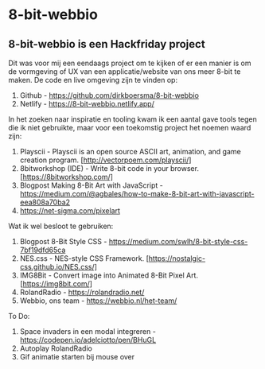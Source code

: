 # 8-bit-webbio
## 8-bit-webbio is een Hackfriday project

Dit was voor mij een eendaags project om te kijken of er een manier is om de vormgeving of UX van een applicatie/website van ons meer 8-bit te maken. 
De code en live omgeving zijn te vinden op:
  
  1. Github - https://github.com/dirkboersma/8-bit-webbio
  2. Netlify - https://8-bit-webbio.netlify.app/

In het zoeken naar inspiratie en tooling kwam ik een aantal gave tools tegen die ik niet gebruikte, maar voor een toekomstig project het noemen waard zijn:
  
  1. Playscii - Playscii is an open source ASCII art, animation, and game creation program. [http://vectorpoem.com/playscii/]
  2. 8bitworkshop (IDE) - Write 8-bit code in your browser. [https://8bitworkshop.com/]
  3. Blogpost Making 8-Bit Art with JavaScript - https://medium.com/@agbales/how-to-make-8-bit-art-with-javascript-eea808a70ba2
  4. https://net-sigma.com/pixelart
  
Wat ik wel besloot te gebruiken:
  
  1. Blogpost 8-Bit Style CSS - https://medium.com/swlh/8-bit-style-css-7bf19dfd65ca
  2. NES.css - NES-style CSS Framework. [https://nostalgic-css.github.io/NES.css/]
  3. IMG8Bit - Convert image into Animated 8-Bit Pixel Art. [https://img8bit.com/]
  4. RolandRadio - https://rolandradio.net/
  5. Webbio, ons team - https://webbio.nl/het-team/
  

To Do:
  1. Space invaders in een modal integreren - https://codepen.io/adelciotto/pen/BHuGL
  2. Autoplay RolandRadio
  3. Gif animatie starten bij mouse over
  

